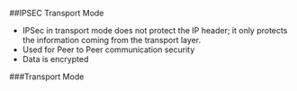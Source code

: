 ##IPSEC Transport Mode

* IPSec in transport mode does not protect the IP header; it only protects the information coming from the transport layer.
* Used for Peer to Peer communication security
* Data is encrypted

###Transport Mode 





